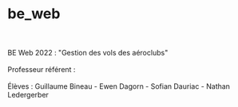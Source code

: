 # be_web
<br/>
<br/> BE Web 2022 : "Gestion des vols des aéroclubs"
<br/>
<br/> Professeur référent :
<br/>
<br/> Élèves : Guillaume Bineau - Ewen Dagorn - Sofian Dauriac - Nathan Ledergerber
<br/>
